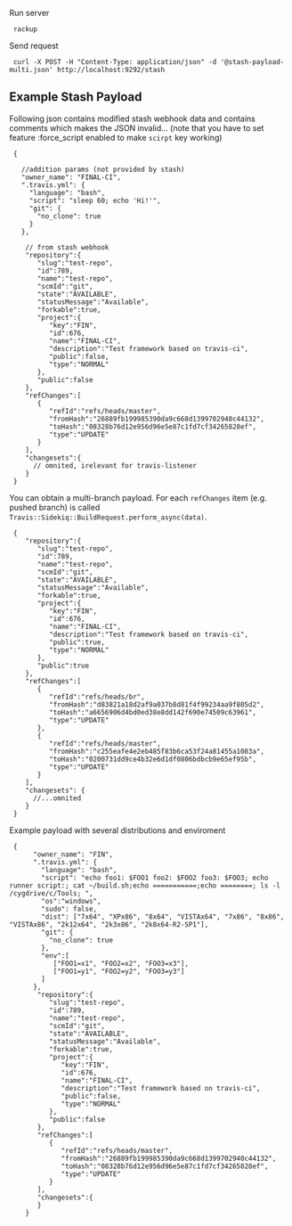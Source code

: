 Run server

     rackup

Send request

     curl -X POST -H "Content-Type: application/json" -d '@stash-payload-multi.json' http://localhost:9292/stash


Example Stash Payload
---------------------

Following json contains modified stash webhook data and contains comments
which makes the JSON invalid...
(note that you have to set feature :force_script enabled to make `scirpt` key
working)

     {

       //addition params (not provided by stash)
       "owner_name": "FINAL-CI",
       ".travis.yml": {
         "language": "bash",
         "script": "sleep 60; echo 'Hi!'",
         "git": {
           "no_clone": true
         }
       },

        // from stash webhook
        "repository":{
           "slug":"test-repo",
           "id":789,
           "name":"test-repo",
           "scmId":"git",
           "state":"AVAILABLE",
           "statusMessage":"Available",
           "forkable":true,
           "project":{
              "key":"FIN",
              "id":676,
              "name":"FINAL-CI",
              "description":"Test framework based on travis-ci",
              "public":false,
              "type":"NORMAL"
           },
           "public":false
        },
        "refChanges":[
           {
              "refId":"refs/heads/master",
              "fromHash":"26889fb199985390da9c668d1399702940c44132",
              "toHash":"08328b76d12e956d96e5e87c1fd7cf34265828ef",
              "type":"UPDATE"
           }
        ],
        "changesets":{
          // omnited, irelevant for travis-listener
        }
     }


You can obtain a multi-branch payload.
For each `refChanges` item (e.g. pushed branch) is called
`Travis::Sidekiq::BuildRequest.perform_async(data)`.

     {
        "repository":{
           "slug":"test-repo",
           "id":789,
           "name":"test-repo",
           "scmId":"git",
           "state":"AVAILABLE",
           "statusMessage":"Available",
           "forkable":true,
           "project":{
              "key":"FIN",
              "id":676,
              "name":"FINAL-CI",
              "description":"Test framework based on travis-ci",
              "public":true,
              "type":"NORMAL"
           },
           "public":true
        },
        "refChanges":[
           {
              "refId":"refs/heads/br",
              "fromHash":"d83821a18d2af9a037b8d81f4f99234aa9f805d2",
              "toHash":"a6656906d4bd0ed38e8dd142f690e74509c63961",
              "type":"UPDATE"
           },
           {
              "refId":"refs/heads/master",
              "fromHash":"c255eafe4e2eb485f83b6ca53f24a81455a1083a",
              "toHash":"0200731dd9ce4b32e6d1df0806bdbcb9e65ef95b",
              "type":"UPDATE"
           }
        ],
        "changesets": {
          //...omnited
        }
     }


Example payload with several distributions and enviroment

     {
          "owner_name": "FIN",
          ".travis.yml": {
            "language": "bash",
            "script": "echo foo1: $FOO1 foo2: $FOO2 foo3: $FOO3; echo runner script:; cat ~/build.sh;echo ===========;echo ========; ls -l /cygdrive/c/Tools; ",
            "os":"windows",
            "sudo": false,
            "dist": ["7x64", "XPx86", "8x64", "VISTAx64", "7x86", "8x86", "VISTAx86", "2k12x64", "2k3x86", "2k8x64-R2-SP1"],
            "git": {
              "no_clone": true
            },
            "env":[
               ["FOO1=x1", "FOO2=x2", "FOO3=x3"],
               ["FOO1=y1", "FOO2=y2", "FOO3=y3"]
            ]
          },
           "repository":{
              "slug":"test-repo",
              "id":789,
              "name":"test-repo",
              "scmId":"git",
              "state":"AVAILABLE",
              "statusMessage":"Available",
              "forkable":true,
              "project":{
                 "key":"FIN",
                 "id":676,
                 "name":"FINAL-CI",
                 "description":"Test framework based on travis-ci",
                 "public":false,
                 "type":"NORMAL"
              },
              "public":false
           },
           "refChanges":[
              {
                 "refId":"refs/heads/master",
                 "fromHash":"26889fb199985390da9c668d1399702940c44132",
                 "toHash":"08328b76d12e956d96e5e87c1fd7cf34265828ef",
                 "type":"UPDATE"
              }
           ],
           "changesets":{
           }
        }

